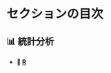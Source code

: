 # セクションの目次

## 📊 統計分析

* #### 📖 [︎R](https://hiroki-it.github.io/tech-notebook-mkdocs/statistic_analysis/statistic_analysis_r.html)

<br>

